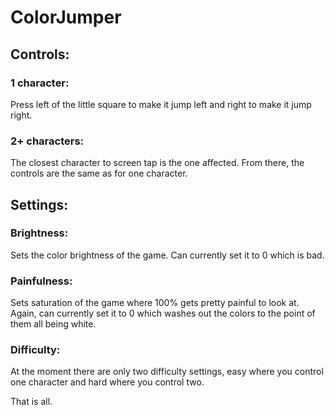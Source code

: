 <h1>ColorJumper</h1>

<h2>Controls:</h2>

<h3>1 character:</h3>

Press left of the little square to make it jump left and right to make it jump right.

<h3>2+ characters:</h3>

The closest character to screen tap is the one affected. From there, the controls are the same as for one character.

<h2>Settings:</h2>

<h3>Brightness:</h3>

Sets the color brightness of the game. Can currently set it to 0
which is bad.

<h3>Painfulness:</h3>

Sets saturation of the game where 100% gets pretty painful to look at. Again, can currently set it to 0 which washes out the colors to the point of them all being white.

<h3>Difficulty:</h3>

At the moment there are only two difficulty settings, easy where you control one character and hard where you control two.

That is all.

